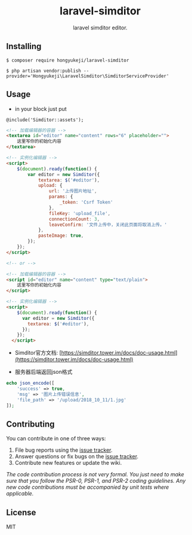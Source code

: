 <h1 align="center"> laravel-simditor </h1>

<p align="center"> laravel simditor editor.</p>


## Installing

```shell
$ composer require hongyukeji/laravel-simditor
```

```shell
$ php artisan vendor:publish --provider='Hongyukeji\LaravelSimditor\SimditorServiceProvider'
```

## Usage

- in your <head> block just put

```
@include('Simditor::assets');
```

```html
<!-- 加载编辑器的容器 -->
<textarea id="editor" name="content" rows="6" placeholder="">
    这里写你的初始化内容
</textarea>

<!-- 实例化编辑器 -->
<script>
    $(document).ready(function() {
        var editor = new Simditor({
            textarea: $('#editor'),
            upload: {
                url: '上传图片地址',
                params: {
                    _token: 'Csrf Token'
                },
                fileKey: 'upload_file',
                connectionCount: 3,
                leaveConfirm: '文件上传中，关闭此页面将取消上传。'
            },
            pasteImage: true,
        });
    });
</script>

<!-- or -->

<!-- 加载编辑器的容器 -->
<script id="editor" name="content" type="text/plain">
    这里写你的初始化内容
</script>

<!-- 实例化编辑器 -->
<script>
    $(document).ready(function() {
      var editor = new Simditor({
        textarea: $('#editor'),
      });
    });
  </script>
```

- Simditor官方文档: [https://simditor.tower.im/docs/doc-usage.html](https://simditor.tower.im/docs/doc-usage.html)

- 服务器后端返回json格式

```php
echo json_encode([
    'success' => true,
    'msg' => '图片上传错误信息',
    'file_path' => '/upload/2018_10_11/1.jpg'
]);
```

## Contributing

You can contribute in one of three ways:

1. File bug reports using the [issue tracker](https://github.com/hongyukeji/laravel-simditor/issues).
2. Answer questions or fix bugs on the [issue tracker](https://github.com/hongyukeji/laravel-simditor/issues).
3. Contribute new features or update the wiki.

_The code contribution process is not very formal. You just need to make sure that you follow the PSR-0, PSR-1, and PSR-2 coding guidelines. Any new code contributions must be accompanied by unit tests where applicable._

## License

MIT